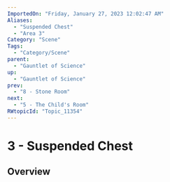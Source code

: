 ```yaml
---
ImportedOn: "Friday, January 27, 2023 12:02:47 AM"
Aliases:
  - "Suspended Chest"
  - "Area 3"
Category: "Scene"
Tags:
  - "Category/Scene"
parent:
  - "Gauntlet of Science"
up:
  - "Gauntlet of Science"
prev:
  - "8 - Stone Room"
next:
  - "5 - The Child's Room"
RWtopicId: "Topic_11354"
---
```

# 3 - Suspended Chest
## Overview
